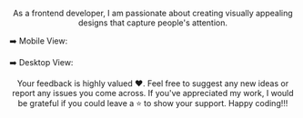 <div align="center">
  
[//]: # (# <img src="https://user-images.githubusercontent.com/74038190/213844263-a8897a51-32f4-4b3b-b5c2-e1528b89f6f3.png" width="50px" /> &nbsp; Greetings &nbsp; <img src="https://user-images.githubusercontent.com/74038190/213844263-a8897a51-32f4-4b3b-b5c2-e1528b89f6f3.png" width="50px" />)

</div>

<p align="center">
   As a frontend developer, I am passionate about creating visually appealing designs that capture people's attention.
</p>

<div align="center">
  <p align="left">➡️ Mobile View:</p>

[//]: # (  <img src="https://github.com/the-shivam-gupta/the-shivam-gupta.github.io/assets/109647722/68bd7a3b-edbf-4381-9eae-e781a262481a" width="200px"/>)
  <p align="left">➡️ Desktop View:</p>

[//]: # (  <img src="https://github.com/the-shivam-gupta/the-shivam-gupta.github.io/assets/109647722/da8c34c1-7978-44a3-960d-7c1d41180b81" width="800px"/>)
</div>

<p align="center">
  Your feedback is highly valued ❤️. Feel free to suggest any new ideas or report any issues you come across. If you've appreciated my work, I would be grateful if you could leave a ⭐ to show your support. Happy     coding!!!
</p>
